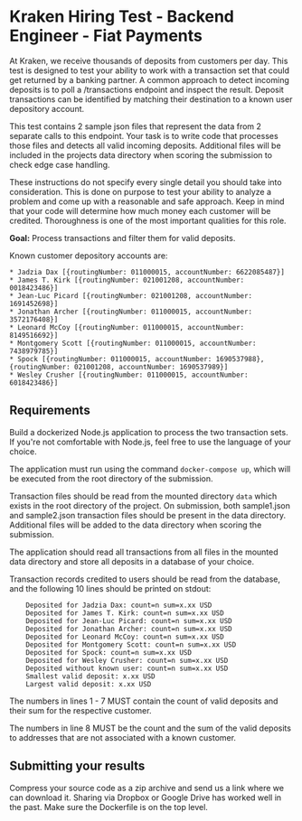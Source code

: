 # Kraken Hiring Test - Backend Engineer - Fiat Payments

At Kraken, we receive thousands of deposits from customers per day. This test is designed to test your ability to work
with a transaction set that could get returned by a banking partner. A common approach to detect incoming deposits is to
poll a /transactions endpoint and inspect the result. Deposit transactions can be identified by matching their
destination to a known user depository account.

This test contains 2 sample json files that represent the data from 2 separate calls to this endpoint. Your task is to
write code that processes those files and detects all valid incoming deposits. Additional files will be included in the
projects data directory when scoring the submission to check edge case handling.

These instructions do not specify every single detail you should take into consideration. This is done on purpose to
test your ability to analyze a problem and come up with a reasonable and safe approach. Keep in mind that your code will
determine how much money each customer will be credited. Thoroughness is one of the most important qualities for this
role.

**Goal:** Process transactions and filter them for valid deposits.

Known customer depository accounts are:

```
* Jadzia Dax [{routingNumber: 011000015, accountNumber: 6622085487}]
* James T. Kirk [{routingNumber: 021001208, accountNumber: 0018423486}]
* Jean-Luc Picard [{routingNumber: 021001208, accountNumber: 1691452698}]
* Jonathan Archer [{routingNumber: 011000015, accountNumber: 3572176408}]
* Leonard McCoy [{routingNumber: 011000015, accountNumber: 8149516692}]
* Montgomery Scott [{routingNumber: 011000015, accountNumber: 7438979785}]
* Spock [{routingNumber: 011000015, accountNumber: 1690537988}, {routingNumber: 021001208, accountNumber: 1690537989}]
* Wesley Crusher [{routingNumber: 011000015, accountNumber: 6018423486}]
```

## Requirements

Build a dockerized Node.js application to process the two transaction sets. If you're not comfortable with Node.js, feel
free to use the language of your choice.

The application must run using the command `docker-compose up`, which will be executed from the root directory of the
submission.

Transaction files should be read from the mounted directory `data` which exists in the root directory of the project. On
submission, both sample1.json and sample2.json transaction files should be present in the data directory. Additional
files will be added to the data directory when scoring the submission.

The application should read all transactions from all files in the mounted data directory and store all deposits in a
database of your choice.

Transaction records credited to users should be read from the database, and the following 10 lines should be printed on
stdout:

```
    Deposited for Jadzia Dax: count=n sum=x.xx USD
    Deposited for James T. Kirk: count=n sum=x.xx USD
    Deposited for Jean-Luc Picard: count=n sum=x.xx USD
    Deposited for Jonathan Archer: count=n sum=x.xx USD
    Deposited for Leonard McCoy: count=n sum=x.xx USD
    Deposited for Montgomery Scott: count=n sum=x.xx USD
    Deposited for Spock: count=n sum=x.xx USD
    Deposited for Wesley Crusher: count=n sum=x.xx USD
    Deposited without known user: count=n sum=x.xx USD
    Smallest valid deposit: x.xx USD
    Largest valid deposit: x.xx USD
```

The numbers in lines 1 - 7 MUST contain the count of valid deposits and their sum for the respective customer.

The numbers in line 8 MUST be the count and the sum of the valid deposits to addresses that are not associated with a
known customer.

## Submitting your results

Compress your source code as a zip archive and send us a link where we can download it. Sharing via Dropbox or Google
Drive has worked well in the past. Make sure the Dockerfile is on the top level.
